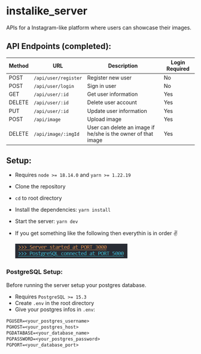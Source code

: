 # instalike_server

APIs for a Instagram-like platform where users can showcase their images.

## API Endpoints (completed):

| Method | URL                  | Description                                                   | Login Required |
| ------ | -------------------- | ------------------------------------------------------------- | -------------- |
| POST   | `/api/user/register` | Register new user                                             | No             |
| POST   | `/api/user/login`    | Sign in user                                                  | No             |
| GET    | `/api/user/:id`      | Get user information                                          | Yes            |
| DELETE | `/api/user/:id`      | Delete user account                                           | Yes            |
| PUT    | `/api/user/:id`      | Update user information                                       | Yes            |
| POST   | `/api/image`         | Upload image                                                  | Yes            |
| DELETE | `/api/image/:imgId`  | User can delete an image if he/she is the owner of that image | Yes            |

## Setup:

- Requires `node >= 18.14.0` and `yarn >= 1.22.19`
- Clone the repository
- `cd` to root directory
- Install the dependencies: `yarn install`
- Start the server: `yarn dev`
- If you get something like the following then everythin is in order ✌️

  <img alt="output" src="./extras/Screenshot%202023-06-28%20013927.png" width="300">

### PostgreSQL Setup:

Before running the server setup your postgres database.

- Requires `PostgreSQL >= 15.3`
- Create `.env` in the root directory
- Give your postgres infos in `.env`:

```
PGUSER=<your_postgres_username>
PGHOST=<your_postgres_host>
PGDATABASE=<your_database_name>
PGPASSWORD=<your_postgres_password>
PGPORT=<your_database_port>
```
